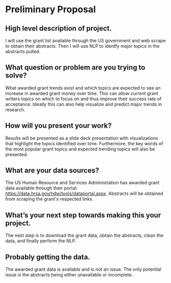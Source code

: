 # Preliminary Proposal

## High level description of project.
I will use the grant list available through the US government and web scrape to obtain their abstracts. Then I will use NLP to identfy major topics in the abstracts pulled.  

## What question or problem are you trying to solve?
What awarded grant trends exist and which topics are expected to see an increase in awarded grant money over time. This can allow current grant writers topics on which to focus on and thus improve their success rate of acceptance. Ideally this can also help visualize and predict major trends in research. 

## How will you present your work?
Results will be presented as a slide deck presentation with visualizations that highlight the topics identified over time. Furthermore, the key words of the most popular grant topics and expected trending topics will also be presented. 

## What are your data sources?
The US Human Resource and Services Administration has awarded grant data available through their portal: https://data.hrsa.gov/hdw/tools/dataportal.aspx. Abstracts will be obtained from scraping the grant's respected links. 

## What’s your next step towards making this your project.
The next step is to download the grant data, obtain the abstracts, clean the data, and finally perform the NLP. 

## Probably getting the data.
The awarded grant data is available and is not an issue. The only potential issue is the abstracts being either unavailable or incomplete. 
